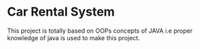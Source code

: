 # Car Rental System
This project is totally based on OOPs concepts of JAVA i.e proper knowledge of java is used to make this project.
